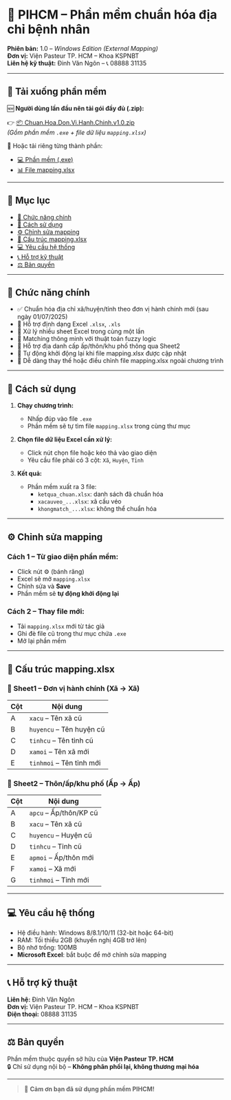 # 🏥 PIHCM – Phần mềm chuẩn hóa địa chỉ bệnh nhân

**Phiên bản:** 1.0 – *Windows Edition (External Mapping)*  
**Đơn vị:** Viện Pasteur TP. HCM – Khoa KSPNBT  
**Liên hệ kỹ thuật:** Đinh Văn Ngôn – 📞 08888 31135

---

## 🔽 Tải xuống phần mềm

🆕 **Người dùng lần đầu nên tải gói đầy đủ (.zip):**

👉 [📦 Chuan.Hoa.Don.Vi.Hanh.Chinh.v1.0.zip](https://github.com/flyingNgonDing/Address-Normalizer/releases/download/v1.0/Chuan.Hoa.Don.Vi.Hanh.Chinh.v1.0.zip)  
*(Gồm phần mềm `.exe` + file dữ liệu `mapping.xlsx`)*

🔸 Hoặc tải riêng từng thành phần:

- [💻 Phần mềm (.exe)](https://github.com/flyingNgonDing/Address-Normalizer/releases/download/v1.0/PIHCM.-.Chuyen.doi.don.vi.hanh.chinh.exe)  
- [📊 File mapping.xlsx](https://github.com/flyingNgonDing/Address-Normalizer/releases/download/v1.0/mapping.xlsx)

---

## 📖 Mục lục

- [🎯 Chức năng chính](#-chức-năng-chính)
- [🚀 Cách sử dụng](#-cách-sử-dụng)
- [⚙️ Chỉnh sửa mapping](#️-chỉnh-sửa-mapping)
- [📂 Cấu trúc mapping.xlsx](#-cấu-trúc-mappingxlsx)
- [💻 Yêu cầu hệ thống](#-yêu-cầu-hệ-thống)
- [📞 Hỗ trợ kỹ thuật](#-hỗ-trợ-kỹ-thuật)
- [⚖️ Bản quyền](#-bản-quyền)

---

## 🎯 Chức năng chính

- ✅ Chuẩn hóa địa chỉ xã/huyện/tỉnh theo đơn vị hành chính mới (sau ngày 01/07/2025)
- 📂 Hỗ trợ định dạng Excel `.xlsx`, `.xls`
- 📑 Xử lý nhiều sheet Excel trong cùng một lần
- 🤖 Matching thông minh với thuật toán fuzzy logic
- 🧩 Hỗ trợ địa danh cấp ấp/thôn/khu phố thông qua Sheet2
- 🔄 Tự động khởi động lại khi file mapping.xlsx được cập nhật
- 📁 Dễ dàng thay thế hoặc điều chỉnh file mapping.xlsx ngoài chương trình

---

## 🚀 Cách sử dụng

1. **Chạy chương trình:**
   - Nhấp đúp vào file `.exe`
   - Phần mềm sẽ tự tìm file `mapping.xlsx` trong cùng thư mục

2. **Chọn file dữ liệu Excel cần xử lý:**
   - Click nút chọn file hoặc kéo thả vào giao diện
   - Yêu cầu file phải có 3 cột: `Xã`, `Huyện`, `Tỉnh`

3. **Kết quả:**
   - Phần mềm xuất ra 3 file:
     - `ketqua_chuan.xlsx`: danh sách đã chuẩn hóa
     - `xacauveo_...xlsx`: xã cấu véo
     - `khongmatch_...xlsx`: không thể chuẩn hóa

---

## ⚙️ Chỉnh sửa mapping

### Cách 1 – Từ giao diện phần mềm:
- Click nút ⚙️ (bánh răng)
- Excel sẽ mở `mapping.xlsx`
- Chỉnh sửa và **Save**
- Phần mềm sẽ **tự động khởi động lại**

### Cách 2 – Thay file mới:
- Tải `mapping.xlsx` mới từ tác giả
- Ghi đè file cũ trong thư mục chứa `.exe`
- Mở lại phần mềm

---

## 📂 Cấu trúc mapping.xlsx

### 📄 Sheet1 – Đơn vị hành chính (Xã → Xã)
| Cột | Nội dung         |
|------|------------------|
| A    | `xacu` – Tên xã cũ |
| B    | `huyencu` – Tên huyện cũ |
| C    | `tinhcu` – Tên tỉnh cũ |
| D    | `xamoi` – Tên xã mới |
| E    | `tinhmoi` – Tên tỉnh mới |

### 📄 Sheet2 – Thôn/ấp/khu phố (Ấp → Ấp)
| Cột | Nội dung          |
|------|-------------------|
| A    | `apcu` – Ấp/thôn/KP cũ |
| B    | `xacu` – Tên xã cũ     |
| C    | `huyencu` – Huyện cũ   |
| D    | `tinhcu` – Tỉnh cũ     |
| E    | `apmoi` – Ấp/thôn mới  |
| F    | `xamoi` – Xã mới       |
| G    | `tinhmoi` – Tỉnh mới   |

---

## 💻 Yêu cầu hệ thống

- Hệ điều hành: Windows 8/8.1/10/11 (32-bit hoặc 64-bit)
- RAM: Tối thiểu 2GB (khuyến nghị 4GB trở lên)
- Bộ nhớ trống: 100MB
- **Microsoft Excel**: bắt buộc để mở chỉnh sửa mapping

---

## 📞 Hỗ trợ kỹ thuật

**Liên hệ:** Đinh Văn Ngôn  
**Đơn vị:** Viện Pasteur TP. HCM – Khoa KSPNBT  
**Điện thoại:** 08888 31135

---

## ⚖️ Bản quyền

Phần mềm thuộc quyền sở hữu của **Viện Pasteur TP. HCM**  
🔒 Chỉ sử dụng nội bộ – **Không phân phối lại, không thương mại hóa**

---

> 🙏 **Cảm ơn bạn đã sử dụng phần mềm PIHCM!**

